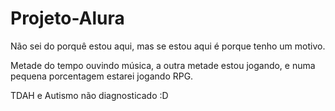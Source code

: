 # Projeto-Alura
Não sei do porquê estou aqui, mas se estou aqui é porque tenho um motivo.

Metade do tempo ouvindo música, a outra metade estou jogando, e numa pequena porcentagem estarei jogando RPG.

TDAH e Autismo não diagnosticado :D 
